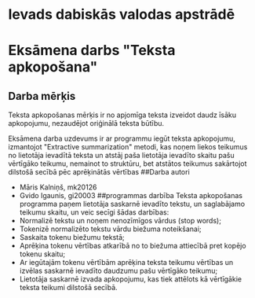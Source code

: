 # Ievads dabiskās valodas apstrādē
# Eksāmena darbs "Teksta apkopošana"
## Darba mērķis
Teksta apkopošanas mērķis ir no apjomīga teksta izveidot daudz īsāku apkopojumu, nezaudējot oriģinālā teksta būtību.

Eksāmena darba uzdevums ir ar programmu iegūt teksta apkopojumu, izmantojot "Extractive summarization" metodi, kas noņem liekos teikumus no lietotāja ievadītā teksta un atstāj paša lietotāja ievadīto skaitu pašu vērtīgāko teikumu, nemainot to struktūru, bet atstātos teikumus sakārtojot dilstošā secībā pēc aprēķinātās vērtības
##Darba autori
* Māris Kalniņš, mk20126
* Gvido Igaunis, gi20003
##programmas darbība
Teksta apkopošanas programma paņem lietotāja saskarnē ievadīto tekstu, un saglabājamo teikumu skaitu, un veic secīgi šādas darbības:
* Normalizē tekstu un noņem nenozīmīgos vārdus (stop words);
* Tokenizē normalizēto tekstu vārdu biežuma noteikšanai;
* Saskaita tokenu biežumu tekstā;
* Aprēķina tokenu vērtības atkarībā no to biežuma attiecībā pret kopējo tokenu skaitu;
* Ar iegūtajām tokenu vērtībām aprēķina teksta teikumu vērtības un izvēlas saskarnē ievadīto daudzumu pašu vērtīgāko teikumu;
* Lietotāja saskarnē izvada apkopojumu, kas tiek attēlots kā vērtīgākie teksta teikumi dilstošā secībā.
